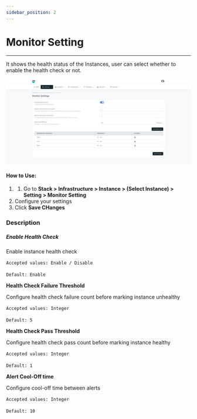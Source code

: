 ```yaml
---
sidebar_position: 2
---
```


# Monitor Setting

---
It shows the health status of the Instances, user can select whether to enable the health check or not.

![Monitor](/img/platform/v8/docs/monitor_settings.png)  

#### How to Use:

1. 1. Go to **Stack > Infrastructure > Instance > (Select Instance) > Setting > Monitor Setting**
2. Configure your settings
3. Click **Save CHanges**

### Description

##### Enable Health Check

Enable instance health check

    Accepted values: Enable / Disable

    Default: Enable

**Health Check Failure Threshold**

Configure health check failure count before marking instance unhealthy

    Accepted values: Integer

    Default: 5

**Health Check Pass Threshold**

Configure health check pass count before marking instance healthy

    Accepted values: Integer

    Default: 1

**Alert Cool-Off time**

Configure cool-off time between alerts

    Accepted values: Integer

    Default: 10



